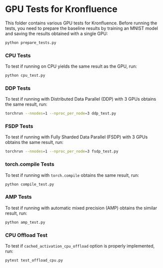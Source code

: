# GPU Tests for Kronfluence

This folder contains various GPU tests for Kronfluence. Before running the tests, you need to prepare the 
baseline results by training an MNIST model and saving the results obtained with a single GPU:

```bash
python prepare_tests.py
```

### CPU Tests

To test if running on CPU yields the same result as the GPU, run:

```bash
python cpu_test.py
```

### DDP Tests

To test if running with Distributed Data Parallel (DDP) with 3 GPUs obtains the same result, run:

```bash
torchrun --nnodes=1 --nproc_per_node=3 ddp_test.py
```

### FSDP Tests

To test if running with Fully Sharded Data Parallel (FSDP) with 3 GPUs obtains the same result, run:

```bash
torchrun --nnodes=1 --nproc_per_node=3 fsdp_test.py
```

### torch.compile Tests

To test if running with `torch.compile` obtains the same result, run:

```bash
python compile_test.py
```

### AMP Tests

To test if running with automatic mixed precision (AMP) obtains the similar result, run:

```bash
python amp_test.py
```

### CPU Offload Test

To test if `cached_activation_cpu_offload` option is properly implemented, run:

```bash
pytest test_offload_cpu.py
```